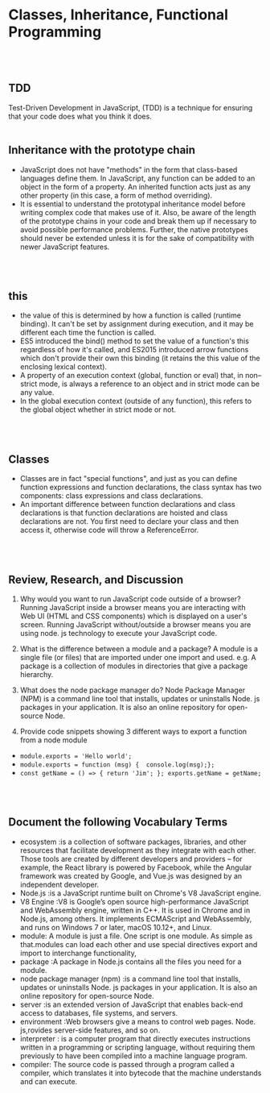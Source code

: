 # Classes, Inheritance, Functional Programming
<br><br>

## TDD
Test-Driven Development in JavaScript, (TDD) is a technique for ensuring that your code does what you think it does.
<br><br>

## Inheritance with the prototype chain

* JavaScript does not have "methods" in the form that class-based languages define them. In JavaScript, any function can be added to an object in the form of a property. An inherited function acts just as any other property (in this case, a form of method overriding).
* It is essential to understand the prototypal inheritance model before writing complex code that makes use of it. Also, be aware of the length of the prototype chains in your code and break them up if necessary to avoid possible performance problems. Further, the native prototypes should never be extended unless it is for the sake of compatibility with newer JavaScript features.

<br><br>

## this
* the value of this is determined by how a function is called (runtime binding). It can't be set by assignment during execution, and it may be different each time the function is called.
* ES5 introduced the bind() method to set the value of a function's this regardless of how it's called, and ES2015 introduced arrow functions which don't provide their own this binding (it retains the this value of the enclosing lexical context).
* A property of an execution context (global, function or eval) that, in non–strict mode, is always a reference to an object and in strict mode can be any value.
* In the global execution context (outside of any function), this refers to the global object whether in strict mode or not.


<br><br>

## Classes
* Classes are in fact "special functions", and just as you can define function expressions and function declarations, the class syntax has two components: class expressions and class declarations.
* An important difference between function declarations and class declarations is that function declarations are hoisted and class declarations are not. You first need to declare your class and then access it, otherwise code  will throw a ReferenceError.

<br><br>

## Review, Research, and Discussion

1. Why would you want to run JavaScript code outside of a browser?
Running JavaScript inside a browser means you are interacting with Web UI (HTML and CSS components) which is displayed on a user's screen. Running JavaScript without/outside a browser means you are using node. js technology to execute your JavaScript code.

2. What is the difference between a module and a package?
A module is a single file (or files) that are imported under one import and used. e.g. A package is a collection of modules in directories that give a package hierarchy.

3. What does the node package manager do?
Node Package Manager (NPM) is a command line tool that installs, updates or uninstalls Node. js packages in your application. It is also an online repository for open-source Node.

4. Provide code snippets showing 3 different ways to export a function from a node module
  * `module.exports = 'Hello world';`
  * `module.exports = function (msg) { 
    console.log(msg);};`
  * `const getName = () => {
     return 'Jim'; };
     exports.getName = getName;`

<br><br>

## Document the following Vocabulary Terms
* ecosystem :is a collection of software packages, libraries, and other resources that facilitate development as they integrate with each other. Those tools are created by different developers and providers – for example, the React library is powered by Facebook, while the Angular framework was created by Google, and Vue.js was designed by an independent developer.
* Node.js :is a JavaScript runtime built on Chrome's V8 JavaScript engine.
* V8 Engine :V8 is Google’s open source high-performance JavaScript and WebAssembly engine, written in C++. It is used in Chrome and in Node.js, among others. It implements ECMAScript and WebAssembly, and runs on Windows 7 or later, macOS 10.12+, and Linux.
* module: A module is just a file. One script is one module. As simple as that.modules can load each other and use special directives export and import to interchange functionality,
* package :A package in Node.js contains all the files you need for a module.
* node package manager (npm) :is a command line tool that installs, updates or uninstalls Node. js packages in your application. It is also an online repository for open-source Node.
* server :is an extended version of JavaScript that enables back-end access to databases, file systems, and servers. 
* environment :Web browsers give a means to control web pages. Node. js,rovides server-side features, and so on.
* interpreter : is a computer program that directly executes instructions written in a programming or scripting language, without requiring them previously to have been compiled into a machine language program.
* compiler:  The source code is passed through a program called a compiler, which translates it into bytecode that the machine understands and can execute.

